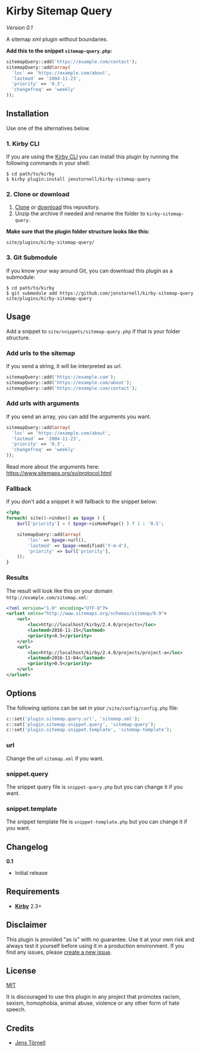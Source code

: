 # Kirby Sitemap Query

*Version 0.1*

A sitemap xml plugin without boundaries.

**Add this to the snippet `sitemap-query.php`:**

```php
sitemapQuery::add('https://example.com/contact');
sitemapQuery::add(array(
  'loc' => 'https://example.com/about',
  'lastmod' => '2004-11-23',
  'priority' => '0.3',
  'changefreq' => 'weekly'
));
```

## Installation

Use one of the alternatives below.

### 1. Kirby CLI

If you are using the [Kirby CLI](https://github.com/getkirby/cli) you can install this plugin by running the following commands in your shell:

```
$ cd path/to/kirby
$ kirby plugin:install jenstornell/kirby-sitemap-query
```

### 2. Clone or download

1. [Clone](https://github.com/jenstornell/kirby-sitemap-query.git) or [download](https://github.com/jenstornell/kirby-sitemap-query/archive/master.zip)  this repository.
2. Unzip the archive if needed and rename the folder to `kirby-sitemap-query`.

**Make sure that the plugin folder structure looks like this:**

```
site/plugins/kirby-sitemap-query/
```

### 3. Git Submodule

If you know your way around Git, you can download this plugin as a submodule:

```
$ cd path/to/kirby
$ git submodule add https://github.com/jenstornell/kirby-sitemap-query site/plugins/kirby-sitemap-query
```

## Usage

Add a snippet to `site/snippets/sitemap-query.php` if that is your folder structure.

### Add urls to the sitemap

If you send a string, it will be interpreted as url.

```php
sitemapQuery::add('https://example.com');
sitemapQuery::add('https://example.com/about');
sitemapQuery::add('https://example.com/contact');
```

### Add urls with arguments

If you send an array, you can add the arguments you want.

```php
sitemapQuery::add(array(
  'loc' => 'https://example.com/about',
  'lastmod' => '2004-11-23',
  'priority' => '0.3',
  'changefreq' => 'weekly'
));
```

Read more about the arguments here: https://www.sitemaps.org/sv/protocol.html

### Fallback

If you don't add a snippet it will fallback to the snippet below:

```php
<?php
foreach( site()->index() as $page ) {	
	$url['priority'] = ( $page->isHomePage() ) ? 1 : '0.5';

	sitemapQuery::add(array(
		'loc' => $page->url(),
		'lastmod' => $page->modified('Y-m-d'),
		'priority' => $url['priority'],
	));
}
```

### Results

The result will look like this on your domain `http://example.com/sitemap.xml`:

```xml
<?xml version="1.0" encoding="UTF-8"?>
<urlset xmlns="http://www.sitemaps.org/schemas/sitemap/0.9">
	<url>
		<loc>http://localhost/kirby/2.4.0/projects</loc>
		<lastmod>2016-11-15</lastmod>
		<priority>0.5</priority>
	</url>
	<url>
		<loc>http://localhost/kirby/2.4.0/projects/project-a</loc>
		<lastmod>2016-11-04</lastmod>
		<priority>0.5</priority>
	</url>
</urlset>
```

## Options

The following options can be set in your `/site/config/config.php` file:

```php
c::set('plugin.sitemap.query.url', 'sitemap.xml');
c::set('plugin.sitemap.snippet.query', 'sitemap-query');
c::set('plugin.sitemap.snippet.template', 'sitemap-template');
```

### url

Change the url `sitemap.xml` if you want.

### snippet.query

The snippet query file is `snippet-query.php` but you can change it if you want.

### snippet.template

The snippet template file is `snippet-template.php` but you can change it if you want.

## Changelog

**0.1**

- Initial release

## Requirements

- [**Kirby**](https://getkirby.com/) 2.3+

## Disclaimer

This plugin is provided "as is" with no guarantee. Use it at your own risk and always test it yourself before using it in a production environment. If you find any issues, please [create a new issue](https://github.com/jenstornell/kirby-sitemap-query/issues/new).

## License

[MIT](https://opensource.org/licenses/MIT)

It is discouraged to use this plugin in any project that promotes racism, sexism, homophobia, animal abuse, violence or any other form of hate speech.

## Credits

- [Jens Törnell](https://github.com/jenstornell)